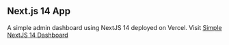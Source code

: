 ## Next.js 14 App 

A simple admin dashboard using NextJS 14 deployed on Vercel. Visit <a href="https://simple-next-js-14-dashboard.vercel.app/">Simple NextJS 14 Dashboard</a>
